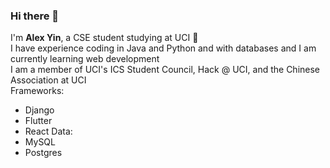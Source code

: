 ### Hi there 👋
I'm **Alex Yin**, a CSE student studying at UCI 🐜  
I have experience coding in Java and Python and with databases and I am currently learning web development  
I am a member of UCI's ICS Student Council, Hack @ UCI, and the Chinese Association at UCI  
Frameworks:
- Django
- Flutter
- React
Data:
- MySQL
- Postgres
<!--
**alexy-ok/alexy-ok** is a ✨ _special_ ✨ repository because its `README.md` (this file) appears on your GitHub profile.

Here are some ideas to get you started:

- 🔭 I’m currently working on ...
- 🌱 I’m currently learning ...
- 👯 I’m looking to collaborate on ...
- 🤔 I’m looking for help with ...
- 💬 Ask me about ...
- 📫 How to reach me: ...
- 😄 Pronouns: ...
- ⚡ Fun fact: ...
-->
